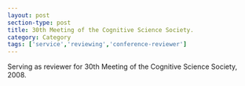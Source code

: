 ```yaml
---
layout: post
section-type: post
title: 30th Meeting of the Cognitive Science Society.
category: Category
tags: ['service','reviewing','conference-reviewer']
---
```

Serving as reviewer for 30th Meeting of the Cognitive Science Society, 2008.

